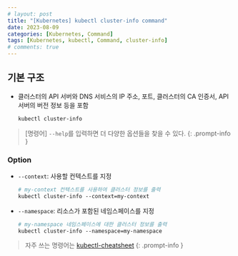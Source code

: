 ```yaml
---
# layout: post
title: "[Kubernetes] kubectl cluster-info command"
date: 2023-08-09
categories: [Kubernetes, Command]
tags: [Kubernetes, kubectl, Command, cluster-info]
# comments: true
---
```


## 기본 구조

- 클러스터의 API 서버와 DNS 서비스의 IP 주소, 포트, 클러스터의 CA 인증서, API 서버의 버전 정보 등을 포함
    ```bash
    kubectl cluster-info
    ```

> [명령어] `--help`를 입력하면 더 다양한 옵션들을 찾을 수 있다.
{: .prompt-info }

### Option

- `--context`: 사용할 컨텍스트를 지정
    ```bash
    # my-context 컨텍스트를 사용하여 클러스터 정보를 출력
    kubectl cluster-info --context=my-context
    ```

- `--namespace`: 리소스가 포함된 네임스페이스를 지정
    ```bash
    # my-namespace 네임스페이스에 대한 클러스터 정보를 출력
    kubectl cluster-info --namespace=my-namespace
    ```

> 자주 쓰는 명령어는 [kubectl-cheatsheet](https://kubernetes.io/docs/reference/kubectl/cheatsheet/)
{: .prompt-info }